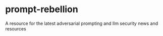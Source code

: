 # prompt-rebellion
A resource for the latest adversarial prompting and llm security news and resources

